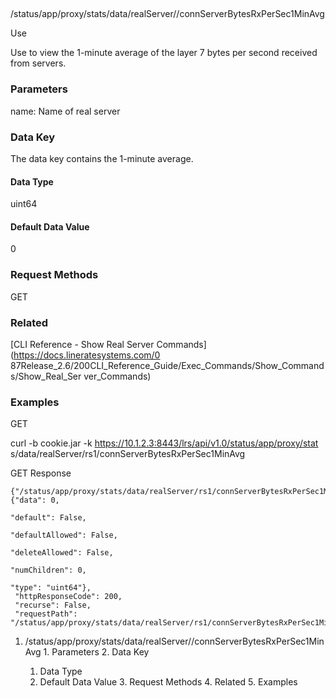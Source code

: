 ##
/status/app/proxy/stats/data/realServer/<name>/connServerBytesRxPerSec1MinAvg

Use

Use to view the 1-minute average of the layer 7 bytes per second received from
servers.

### Parameters

name: Name of real server

### Data Key

The data key contains the 1-minute average.

#### Data Type

uint64

#### Default Data Value

0

### Request Methods

GET

### Related

[CLI Reference - Show Real Server Commands](https://docs.lineratesystems.com/0
87Release_2.6/200CLI_Reference_Guide/Exec_Commands/Show_Commands/Show_Real_Ser
ver_Commands)

### Examples

GET

curl -b cookie.jar -k https://10.1.2.3:8443/lrs/api/v1.0/status/app/proxy/stat
s/data/realServer/rs1/connServerBytesRxPerSec1MinAvg

GET Response

    
    
    {"/status/app/proxy/stats/data/realServer/rs1/connServerBytesRxPerSec1MinAvg": {"data": 0,
                                                                                          "default": False,
                                                                                          "defaultAllowed": False,
                                                                                          "deleteAllowed": False,
                                                                                          "numChildren": 0,
                                                                                          "type": "uint64"},
     "httpResponseCode": 200,
     "recurse": False,
     "requestPath": "/status/app/proxy/stats/data/realServer/rs1/connServerBytesRxPerSec1MinAvg"}
    

  1. /status/app/proxy/stats/data/realServer/<name>/connServerBytesRxPerSec1MinAvg
    1. Parameters
    2. Data Key
      1. Data Type
      2. Default Data Value
    3. Request Methods
    4. Related
    5. Examples

